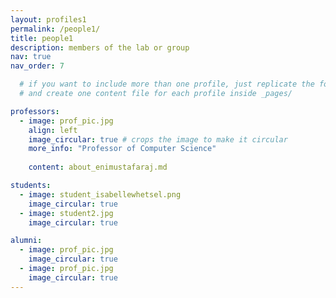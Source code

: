 ```yaml
---
layout: profiles1
permalink: /people1/
title: people1
description: members of the lab or group
nav: true
nav_order: 7

  # if you want to include more than one profile, just replicate the following block
  # and create one content file for each profile inside _pages/

professors:
  - image: prof_pic.jpg
    align: left
    image_circular: true # crops the image to make it circular
    more_info: "Professor of Computer Science"
                
    content: about_enimustafaraj.md

students:
  - image: student_isabellewhetsel.png
    image_circular: true
  - image: student2.jpg
    image_circular: true

alumni:
  - image: prof_pic.jpg
    image_circular: true
  - image: prof_pic.jpg
    image_circular: true
---
```

